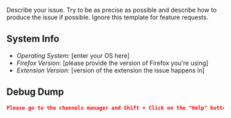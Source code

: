 Describe your issue. Try to be as precise as possible and describe how to produce the issue if possible. Ignore this template for feature requests.

## System Info

 - *Operating System*: [enter your OS here]
 - *Firefox Version*: [please provide the version of Firefox you're using]
 - *Extension Version*: [version of the extension the issue happens in]

## Debug Dump

```json
Please go to the channels manager and Shift + Click on the "Help" button. Paste the result as a replacement of these instructions between the "```". Leave the "json" at the beginning as-is.
```
